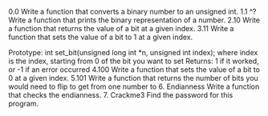 0.0
Write a function that converts a binary number to an unsigned int.
1.1
^?Write a function that prints the binary representation of a number.
2.10
Write a function that returns the value of a bit at a given index.
3.11
Write a function that sets the value of a bit to 1 at a given index.

Prototype: int set_bit(unsigned long int *n, unsigned int index);
where index is the index, starting from 0 of the bit you want to set
Returns: 1 if it worked, or -1 if an error occurred
4.100
Write a function that sets the value of a bit to 0 at a given index.
5.101
Write a function that returns the number of bits you would need to flip to get from one number to
6. Endianness
Write a function that checks the endianness.
7. Crackme3
Find the password for this program.
